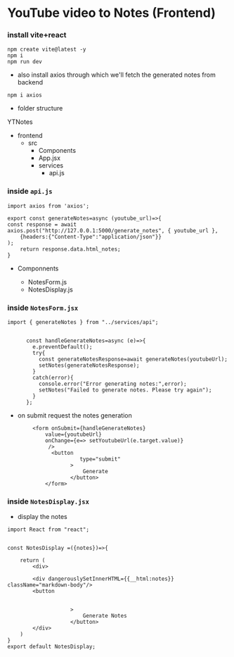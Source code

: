 # YouTube video to Notes (Frontend)
### install vite+react
```
npm create vite@latest -y
npm i
npm run dev
```
- also install axios through which we'll fetch the generated notes from backend
```
npm i axios
```
- folder structure

YTNotes
 - frontend
    - src
      - Components
      - App.jsx
      - services
         - api.js
### inside ```api.js```
```
import axios from 'axios';

export const generateNotes=async (youtube_url)=>{
const response = await axios.post("http://127.0.0.1:5000/generate_notes", { youtube_url },
    {headers:{"Content-Type":"application/json"}}
);
    return response.data.html_notes;
}
```
- Componnents
     
     - NotesForm.js
     - NotesDisplay.js
### inside ```NotesForm.jsx```
```
import { generateNotes } from "../services/api";
```
```
    
      const handleGenerateNotes=async (e)=>{
        e.preventDefault();
        try{
          const generateNotesResponse=await generateNotes(youtubeUrl);
          setNotes(generateNotesResponse);
        }
        catch(error){
          console.error("Error generating notes:",error);
          setNotes("Failed to generate notes. Please try again");
        }
      };
```
- on submit request the notes generation
```
        <form onSubmit={handleGenerateNotes} 
            value={youtubeUrl}
            onChange={e=> setYoutubeUrl(e.target.value)}
             />
              <button
                       type="submit"
                    >
                        Generate 
                    </button>
            </form>
```
### inside ```NotesDisplay.jsx```
- display the notes
```
import React from "react";


const NotesDisplay =({notes})=>{
 
    return (
        <div>

        <div dangerouslySetInnerHTML={{__html:notes}} className="markdown-body"/>
        <button

                       
                    >
                        Generate Notes
                    </button>
        </div>
    )
}
export default NotesDisplay;
```
 
